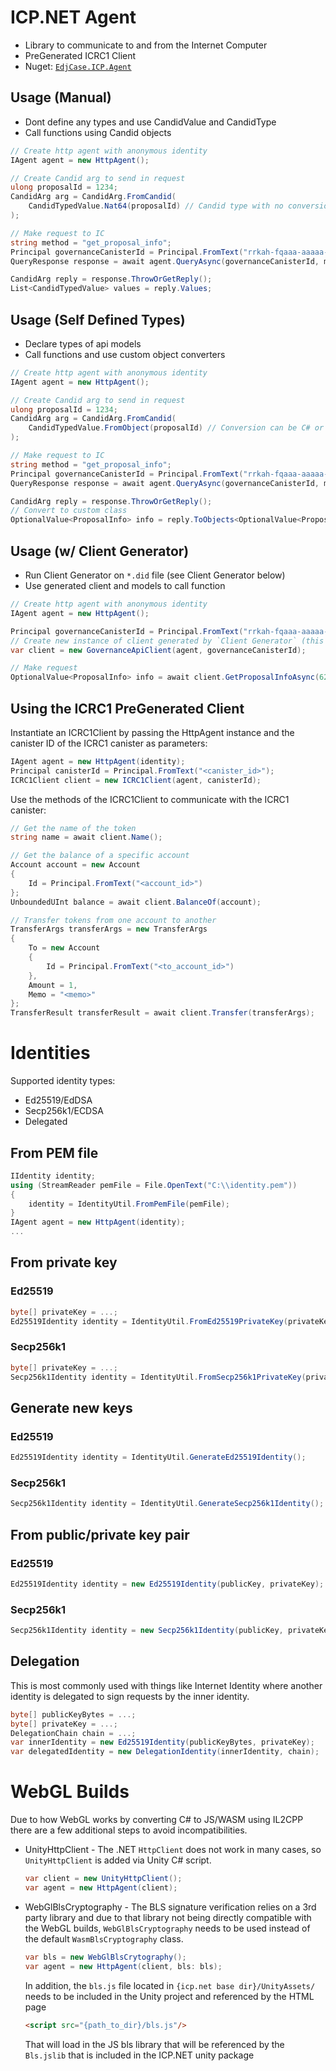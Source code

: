 # ICP.NET Agent

- Library to communicate to and from the Internet Computer
- PreGenerated ICRC1 Client
- Nuget: [`EdjCase.ICP.Agent`](https://www.nuget.org/packages/EdjCase.ICP.Agent)

## Usage (Manual)

- Dont define any types and use CandidValue and CandidType
- Call functions using Candid objects

```cs
// Create http agent with anonymous identity
IAgent agent = new HttpAgent();

// Create Candid arg to send in request
ulong proposalId = 1234;
CandidArg arg = CandidArg.FromCandid(
	CandidTypedValue.Nat64(proposalId) // Candid type with no conversion
);

// Make request to IC
string method = "get_proposal_info";
Principal governanceCanisterId = Principal.FromText("rrkah-fqaaa-aaaaa-aaaaq-cai");
QueryResponse response = await agent.QueryAsync(governanceCanisterId, method, arg);

CandidArg reply = response.ThrowOrGetReply();
List<CandidTypedValue> values = reply.Values;
```

## Usage (Self Defined Types)

- Declare types of api models
- Call functions and use custom object converters

```cs
// Create http agent with anonymous identity
IAgent agent = new HttpAgent();

// Create Candid arg to send in request
ulong proposalId = 1234;
CandidArg arg = CandidArg.FromCandid(
    CandidTypedValue.FromObject(proposalId) // Conversion can be C# or custom types
);

// Make request to IC
string method = "get_proposal_info";
Principal governanceCanisterId = Principal.FromText("rrkah-fqaaa-aaaaa-aaaaq-cai");
QueryResponse response = await agent.QueryAsync(governanceCanisterId, method, arg);

CandidArg reply = response.ThrowOrGetReply();
// Convert to custom class
OptionalValue<ProposalInfo> info = reply.ToObjects<OptionalValue<ProposalInfo>>(); // Conversion to custom or C# types
```

## Usage (w/ Client Generator)

- Run Client Generator on `*.did` file (see Client Generator below)
- Use generated client and models to call function

```cs
// Create http agent with anonymous identity
IAgent agent = new HttpAgent();

Principal governanceCanisterId = Principal.FromText("rrkah-fqaaa-aaaaa-aaaaq-cai");
// Create new instance of client generated by `Client Generator` (this is using Governance.did for the NNS)
var client = new GovernanceApiClient(agent, governanceCanisterId);

// Make request
OptionalValue<ProposalInfo> info = await client.GetProposalInfoAsync(62143);
```

## Using the ICRC1 PreGenerated Client

Instantiate an ICRC1Client by passing the HttpAgent instance and the canister ID of the ICRC1 canister as parameters:

```cs
IAgent agent = new HttpAgent(identity);
Principal canisterId = Principal.FromText("<canister_id>");
ICRC1Client client = new ICRC1Client(agent, canisterId);
```

Use the methods of the ICRC1Client to communicate with the ICRC1 canister:

```cs
// Get the name of the token
string name = await client.Name();

// Get the balance of a specific account
Account account = new Account
{
    Id = Principal.FromText("<account_id>")
};
UnboundedUInt balance = await client.BalanceOf(account);

// Transfer tokens from one account to another
TransferArgs transferArgs = new TransferArgs
{
    To = new Account
    {
        Id = Principal.FromText("<to_account_id>")
    },
    Amount = 1,
    Memo = "<memo>"
};
TransferResult transferResult = await client.Transfer(transferArgs);
```

# Identities
Supported identity types:
- Ed25519/EdDSA
- Secp256k1/ECDSA
- Delegated

## From PEM file
```cs
IIdentity identity;
using (StreamReader pemFile = File.OpenText("C:\\identity.pem"))
{
	identity = IdentityUtil.FromPemFile(pemFile);
}
IAgent agent = new HttpAgent(identity);
...
```

## From private key
### Ed25519
```cs
byte[] privateKey = ...;
Ed25519Identity identity = IdentityUtil.FromEd25519PrivateKey(privateKey);
```
### Secp256k1
```cs
byte[] privateKey = ...;
Secp256k1Identity identity = IdentityUtil.FromSecp256k1PrivateKey(privateKey);
```

## Generate new keys

### Ed25519
```cs
Ed25519Identity identity = IdentityUtil.GenerateEd25519Identity();
```
### Secp256k1
```cs
Secp256k1Identity identity = IdentityUtil.GenerateSecp256k1Identity();
```

## From public/private key pair
### Ed25519
```cs
Ed25519Identity identity = new Ed25519Identity(publicKey, privateKey);
```
### Secp256k1
```cs
Secp256k1Identity identity = new Secp256k1Identity(publicKey, privateKey);
```

## Delegation
This is most commonly used with things like Internet Identity where another identity is delegated to sign 
requests by the inner identity.

```cs
byte[] publicKeyBytes = ...;
byte[] privateKey = ...;
DelegationChain chain = ...;
var innerIdentity = new Ed25519Identity(publicKeyBytes, privateKey);
var delegatedIdentity = new DelegationIdentity(innerIdentity, chain);
```

# WebGL Builds
Due to how WebGL works by converting C# to JS/WASM using IL2CPP there are a few additional steps to avoid
incompatibilities. 
- UnityHttpClient - The .NET `HttpClient` does not work in many cases, so `UnityHttpClient` is added via Unity C# script.
    ```cs
    var client = new UnityHttpClient();
    var agent = new HttpAgent(client);
    ```
- WebGlBlsCryptography - The BLS signature verification relies on a 3rd party library and due to that library not being directly compatible with the WebGL builds, `WebGlBlsCryptography` needs to be used instead of the default `WasmBlsCryptography` class.
    
    ```cs
    var bls = new WebGlBlsCrytography();
    var agent = new HttpAgent(client, bls: bls);
    ```
    In addition, the `bls.js` file located in `{icp.net base dir}/UnityAssets/` needs to be included in the Unity project and referenced by the HTML page
    ```html
    <script src="{path_to_dir}/bls.js"/>
    ```
    That will load in the JS bls library that will be referenced by the `Bls.jslib` that is included in the ICP.NET unity package
